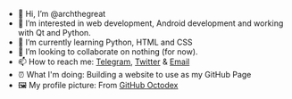 - 👋 Hi, I’m @archthegreat
- 👀 I’m interested in web development, Android development and working with Qt and Python.
- 🌱 I’m currently learning Python, HTML and CSS
- 💞️ I’m looking to collaborate on nothing (for now).
- 📫 How to reach me: [Telegram](https://cutt.ly/TC1pP23), [Twitter](https://cutt.ly/SC2koSg) & [Email](https://cutt.ly/5VbGWd9)
- ⏰ What I'm doing: Building a website to use as my GitHub Page
- 🖼️ My profile picture: From [GitHub Octodex](https://cutt.ly/JBqwiz2)
<!---
archthegreat/archthegreat is a ✨ special ✨ repository because its `README.md` (this file) appears on your GitHub profile.
You can click the Preview link to take a look at your changes.
--->
